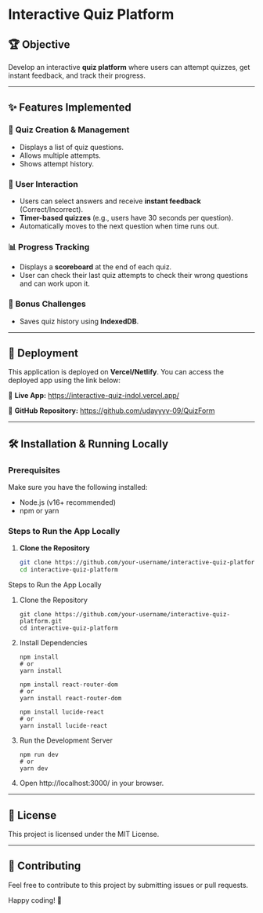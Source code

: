 # Interactive Quiz Platform

## 🏆 Objective
Develop an interactive **quiz platform** where users can attempt quizzes, get instant feedback, and track their progress.

---

## ✨ Features Implemented

### 📌 **Quiz Creation & Management**
- Displays a list of quiz questions.
- Allows multiple attempts.
- Shows attempt history.

### 🎯 **User Interaction**
- Users can select answers and receive **instant feedback** (Correct/Incorrect).
- **Timer-based quizzes** (e.g., users have 30 seconds per question).
- Automatically moves to the next question when time runs out.

### 📊 **Progress Tracking**
- Displays a **scoreboard** at the end of each quiz.
- User can check their last quiz attempts to check their wrong questions and can work upon it.

### 🎁 **Bonus Challenges**
- Saves quiz history using **IndexedDB**.

---

## 🚀 Deployment
This application is deployed on **Vercel/Netlify**. You can access the deployed app using the link below:

🔗 **Live App:** https://interactive-quiz-indol.vercel.app/

🔗 **GitHub Repository:** https://github.com/udayyyy-09/QuizForm

---

## 🛠 Installation & Running Locally

### Prerequisites
Make sure you have the following installed:
- Node.js (v16+ recommended)
- npm or yarn

### Steps to Run the App Locally

1. **Clone the Repository**
   ```sh
   git clone https://github.com/your-username/interactive-quiz-platform.git
   cd interactive-quiz-platform

Steps to Run the App Locally

 1. Clone the Repository
 
    ```
    git clone https://github.com/your-username/interactive-quiz-platform.git
    cd interactive-quiz-platform
    ```
2. Install Dependencies

   ```
   npm install
   # or
   yarn install
   ```
   ```
   npm install react-router-dom
   # or
   yarn install react-router-dom
   ```
   ```
   npm install lucide-react
   # or
   yarn install lucide-react
   ```
3. Run the Development Server

   ```
   npm run dev
   # or
   yarn dev
   ```
4. Open http://localhost:3000/ in your browser.
---

## 📜 License

This project is licensed under the MIT License.

---

## 🤝 Contributing

Feel free to contribute to this project by submitting issues or pull requests.

Happy coding! 🚀
